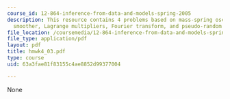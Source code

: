 ```yaml
---
course_id: 12-864-inference-from-data-and-models-spring-2005
description: This resource contains 4 problems based on mass-spring oscillator, RTS
  smoother, Lagrange multipliers, Fourier transform, and pseudo-random number generator.
file_location: /coursemedia/12-864-inference-from-data-and-models-spring-2005/63a3fae81f83155c4ae8852d99377004_hmwk4_03.pdf
file_type: application/pdf
layout: pdf
title: hmwk4_03.pdf
type: course
uid: 63a3fae81f83155c4ae8852d99377004

---
```

None